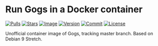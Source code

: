 # Run Gogs in a Docker container

[![Pulls](https://img.shields.io/docker/pulls/zcalusic/gogs.svg)](https://hub.docker.com/r/zcalusic/gogs/)
[![Stars](https://img.shields.io/docker/stars/zcalusic/gogs.svg)](https://hub.docker.com/r/zcalusic/gogs/)
[![Image](https://images.microbadger.com/badges/image/zcalusic/gogs.svg)](https://microbadger.com/images/zcalusic/gogs/)
[![Version](https://images.microbadger.com/badges/version/zcalusic/gogs.svg)](https://microbadger.com/images/zcalusic/gogs/)
[![Commit](https://images.microbadger.com/badges/commit/zcalusic/gogs.svg)](https://microbadger.com/images/zcalusic/gogs/)
[![License](https://images.microbadger.com/badges/license/zcalusic/gogs.svg)](https://microbadger.com/images/zcalusic/gogs/)

Unofficial container image of Gogs, tracking master branch.  Based on Debian 9 Stretch.
